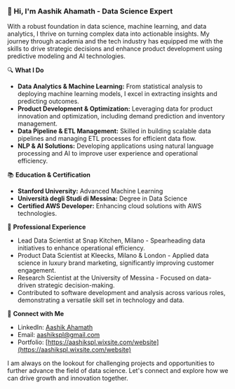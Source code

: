 ### 👋 Hi, I'm Aashik Ahamath - Data Science Expert

With a robust foundation in data science, machine learning, and data analytics, I thrive on turning complex data into actionable insights. My journey through academia and the tech industry has equipped me with the skills to drive strategic decisions and enhance product development using predictive modeling and AI technologies.

🔍 **What I Do**
- **Data Analytics & Machine Learning:** From statistical analysis to deploying machine learning models, I excel in extracting insights and predicting outcomes.
- **Product Development & Optimization:** Leveraging data for product innovation and optimization, including demand prediction and inventory management.
- **Data Pipeline & ETL Management:** Skilled in building scalable data pipelines and managing ETL processes for efficient data flow.
- **NLP & AI Solutions:** Developing applications using natural language processing and AI to improve user experience and operational efficiency.

📚 **Education & Certification**
- **Stanford University:** Advanced Machine Learning
- **Università degli Studi di Messina:** Degree in Data Science
- **Certified AWS Developer:** Enhancing cloud solutions with AWS technologies.

💼 **Professional Experience**
- Lead Data Scientist at Snap Kitchen, Milano - Spearheading data initiatives to enhance operational efficiency.
- Product Data Scientist at Kleecks, Milano & London - Applied data science in luxury brand marketing, significantly improving customer engagement.
- Research Scientist at the University of Messina - Focused on data-driven strategic decision-making.
- Contributed to software development and analysis across various roles, demonstrating a versatile skill set in technology and data.

👥 **Connect with Me**
- LinkedIn: [Aashik Ahamath](https://linkedin.com/in/aashik-ahamath-861097183)
- Email: [aashikspl@gmail.com](mailto:aashikspl@gmail.com)
- Portfolio: [https://aashikspl.wixsite.com/website](https://aashikspl.wixsite.com/website)

I am always on the lookout for challenging projects and opportunities to further advance the field of data science. Let's connect and explore how we can drive growth and innovation together.
